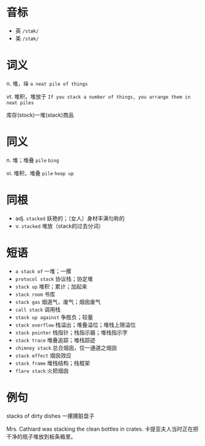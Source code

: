 # 音标

- 英 `/stæk/`
- 美 `/stæk/`

# 词义

n. 堆，垛
`a neat pile of things`

vt. 堆积，堆放于
`If you stack a number of things, you arrange them in neat piles`



库存(stock)一堆(stack)商品

# 同义

n. 堆；堆叠
`pile` `bing`

vi. 堆积，堆叠
`pile` `heap up`

# 同根

- adj. `stacked` 妖艳的；（女人）身材丰满匀称的
- v. `stacked` 堆放（stack的过去分词）

# 短语

- `a stack of` 一堆；一摞
- `protocol stack` 协议栈；协定堆
- `stack up` 堆积；累计；加起来
- `stack room` 书库
- `stack gas` 烟道气，废气；烟囱废气
- `call stack` 调用栈
- `stack up against` 争胜负；较量
- `stack overflow` 栈溢出；堆叠溢位；堆栈上限溢位
- `stack pointer` 栈指针；栈指示器；堆栈指示字
- `stack trace` 堆叠追踪；堆栈踪迹
- `chimney stack` 总合烟囱，仅一通道之烟囱
- `stack effect` 烟囱效应
- `stack frame` 堆栈结构；栈框架
- `flare stack` 火把烟囱

# 例句

stacks of dirty dishes
一摞摞脏盘子

Mrs. Cathiard was stacking the clean bottles in crates.
卡提亚夫人当时正在把干净的瓶子堆放到板条箱里。


